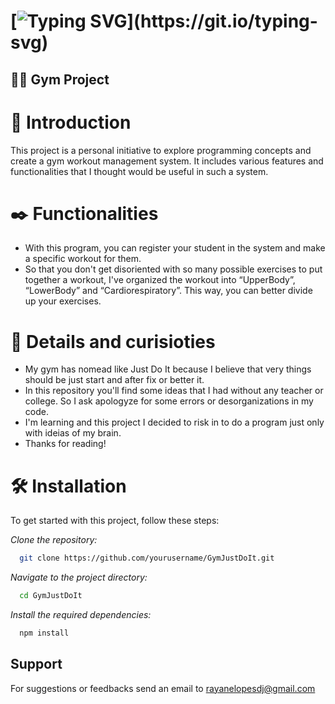 # [![Typing SVG](https://readme-typing-svg.demolab.com?font=Fira+Code&pause=1000&color=FF8000&width=435&lines=Hello%2C+Everyone!;Welcome+to+my+repository.)](https://git.io/typing-svg)
## 🏋️‍♂️ Gym Project

# 📜 Introduction
This project is a personal initiative to explore programming concepts and create a gym workout management system. It includes various features and functionalities that I thought would be useful in such a system.

# ✒️ Functionalities
- With this program, you can register your student in the system and make a specific workout for them.
- So that you don't get disoriented with so many possible exercises to put together a workout, I've organized the workout into “UpperBody”, “LowerBody” and “Cardiorespiratory”. This way, you can better divide up your exercises.

# 🧐 Details and curisioties
- My gym has nomead like Just Do It because I believe that very things should be just start and after fix or better it.
- In this repository you'll find some ideas that I had without any teacher or college. So I ask apologyze for some errors or desorganizations in my code. 
- I'm learning and this project I decided to risk in to do a program just only with ideias of my brain. 
- Thanks for reading!

# 🛠️ Installation
To get started with this project, follow these steps:

*Clone the repository:*

```bash
  git clone https://github.com/yourusername/GymJustDoIt.git
```
*Navigate to the project directory:*

```bash
  cd GymJustDoIt
```

*Install the required dependencies:*

```bash
  npm install
```


## Support
For suggestions or feedbacks send an email to rayanelopesdj@gmail.com
